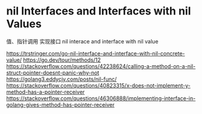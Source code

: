 # nil Interfaces and Interfaces with nil Values

值、指针调用
实现接口
nil interace and interface with nil value

https://trstringer.com/go-nil-interface-and-interface-with-nil-concrete-value/
https://go.dev/tour/methods/12
https://stackoverflow.com/questions/42238624/calling-a-method-on-a-nil-struct-pointer-doesnt-panic-why-not
https://golang3.eddycjy.com/posts/nil-func/
https://stackoverflow.com/questions/40823315/x-does-not-implement-y-method-has-a-pointer-receiver
https://stackoverflow.com/questions/46306888/implementing-interface-in-golang-gives-method-has-pointer-receiver
